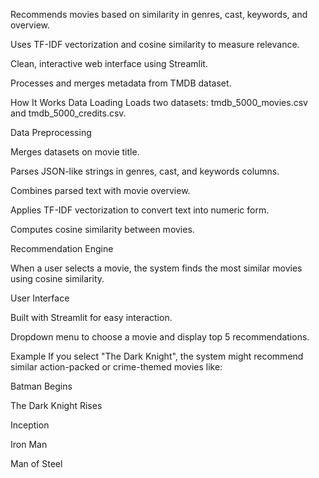 Recommends movies based on similarity in genres, cast, keywords, and overview.

Uses TF-IDF vectorization and cosine similarity to measure relevance.

Clean, interactive web interface using Streamlit.

Processes and merges metadata from TMDB dataset.

 How It Works
Data Loading
Loads two datasets: tmdb_5000_movies.csv and tmdb_5000_credits.csv.

Data Preprocessing

Merges datasets on movie title.

Parses JSON-like strings in genres, cast, and keywords columns.

Combines parsed text with movie overview.

Applies TF-IDF vectorization to convert text into numeric form.

Computes cosine similarity between movies.

Recommendation Engine

When a user selects a movie, the system finds the most similar movies using cosine similarity.

User Interface

Built with Streamlit for easy interaction.

Dropdown menu to choose a movie and display top 5 recommendations.



 Example
If you select "The Dark Knight", the system might recommend similar action-packed or crime-themed movies like:

Batman Begins

The Dark Knight Rises

Inception

Iron Man

Man of Steel





